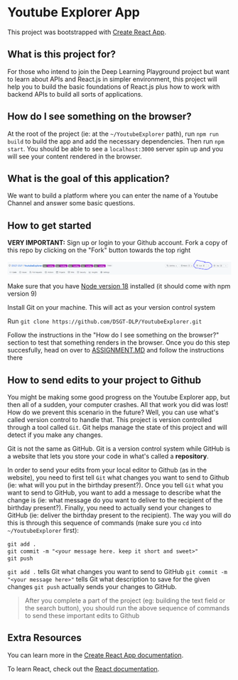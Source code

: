 # Youtube Explorer App

This project was bootstrapped with [Create React App](https://github.com/facebook/create-react-app).

## What is this project for?
For those who intend to join the Deep Learning Playground project but want to learn about APIs and React.js in simpler environment, this project will help you to build the basic foundations of React.js plus how to work with backend APIs to build all sorts of applications. 

## How do I see something on the browser?
At the root of the project (ie: at the `~/YoutubeExplorer` path), run `npm run build` to build the app and add the necessary dependencies. Then run `npm start`. You should be able to see a `localhost:3000` server spin up and you will see your content rendered in the browser. 

## What is the goal of this application?
We want to build a platform where you can enter the name of a Youtube Channel and answer some basic questions. 

## How to get started
**VERY IMPORTANT:** Sign up or login to your Github account. Fork a copy of this repo by clicking on the "Fork" button towards the top right

<img src="fork.PNG"/>


Make sure that you have [Node version 18](https://nodejs.org/en/download/) installed (it should come with npm version 9)

Install Git on your machine. This will act as your version control system

Run `git clone https://github.com/DSGT-DLP/YoutubeExplorer.git`

Follow the instructions in the "How do I see something on the browser?" section to test that something renders in the browser. Once you do this step succesfully, head on over to [ASSIGNMENT.MD](ASSIGNMENT.MD) and follow the instructions there

## How to send edits to your project to Github
You might be making some good progress on the Youtube Explorer app, but then all of a sudden, your computer crashes. All that work you did was lost! How do we prevent this scenario in the future? Well, you can use what's called version control to handle that. This project is version controlled through a tool called `Git`. Git helps manage the state of this project and will detect if you make any changes.

Git is not the same as GitHub. Git is a version control system while GitHub is a website that lets you store your code in what's called a **repository**. 

In order to send your edits from your local editor to Github (as in the website), you need to first tell `Git` what changes you want to send to Github (ie: what will you put in the birthday present?). Once you tell `Git` what you want to send to GitHub, you want to add a message to describe what the change is (ie: what message do you want to deliver to the recipient of the birthday present?). Finally, you need to actually send your changes to GitHub (ie: deliver the birthday present to the recipient). The way you will do this is through this sequence of commands (make sure you `cd` into `~/YoutubeExplorer` first):

```
git add .
git commit -m "<your message here. keep it short and sweet>"
git push
```
`git add .` tells Git what changes you want to send to GitHub
`git commit -m "<your message here>"` tells Git what description to save for the given changes
`git push` actually sends your changes to GitHub.

>After you complete a part of the project (eg: building the text field or the search button), you should run the above sequence of commands to send these important edits to Github

## Extra Resources

You can learn more in the [Create React App documentation](https://facebook.github.io/create-react-app/docs/getting-started).

To learn React, check out the [React documentation](https://reactjs.org/).
